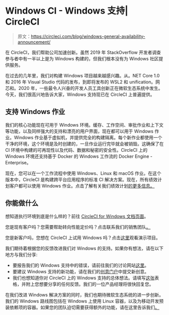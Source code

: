 # Windows CI - Windows 支持| CircleCI

> 原文：<https://circleci.com/blog/windows-general-availability-announcement/>

在 CircleCI，我们帮助公司加速创新。虽然 2019 年 StackOverflow 开发者调查参与者中有一半以上是为 Windows 构建的，但我们根本没有为 Windows 社区提供服务。

在过去的几年里，我们对构建 Windows 项目越来越感兴趣。从。NET Core 1.0 和 2016 年 Visual Studio 代码的发布，到即将发布的 WSL2 和 unification。网芯和。2020 年，一些最令人兴奋的开发人员工具创新正在微软生态系统中发生。今天，我们很高兴地告诉大家，Windows 支持现已在 CircleCI 上普遍提供。

## 支持 Windows 作业

我们的核心功能现在可用于 Windows 环境。缓存、工作空间、审批作业和上下文等功能，以及同样强大的支持和漂亮的用户界面，现在都可以用于 Windows 作业。Windows 作业基于虚拟机，并提供完全的构建隔离。每个新作业都使用一个干净的环境，这个环境是及时创建的，一旦作业运行完毕就会被销毁。这确保了在 CI 环境中构建的可再现性以及代码、数据和秘密的安全性。CircleCI 上的 Windows 环境还支持基于 Docker 的 Windows 工作流的 Docker Engine - Enterprise。

现在，您可以在一个工作流程中使用 Windows、Linux 和 macOS 作业。在这个版本中，CircleCI 是构建跨平台应用程序的标准 CI 解决方案。现在，所有绩效计划客户都可以使用 Windows 作业。点击了解有关我们绩效计划[的更多信息。](https://circleci.com/pricing/)

## 你能做什么

想知道执行环境到底是什么样的？前往 [CircleCI for Windows 文档页面](https://circleci.com/docs/hello-world-windows/)。

您是现有客户吗？您需要帮助转向性能定价吗？点击联系我们的销售团队[。](https://circleci.com/contact-us/)

您是新客户吗，您想在 CircleCI 上试用 Windows 吗？点击[这里](https://github.com/CircleCI-Public/circleci-demo-windows)观看演示项目。

我们期待着根据您的反馈改进我们对 Windows 的支持。如果你有想法，请在以下地方与我们分享:

*   要报告我们的 Windows 支持中的错误，请前往我们的讨论网站[这里](https://discuss.circleci.com/c/bug-reports)。
*   要建议 Windows 支持的新功能，请在我们的[创意门户](https://ideas.circleci.com/)中提交新创意。
*   我们也想知道你对 CircleCI 上的 Windows 支持的总体想法。请填写[这张](https://docs.google.com/forms/d/17pvPu4WbbjGtHoyoHs3Nw6L8DbhQPRvbKPhJxP_Y-Ek/viewform?edit_requested=true)表格，并附上您想要分享的任何反馈。我们的一位产品经理将很快回复您。

在我们改进 Windows 解决方案的同时，我们也期待微软生态系统的进一步创新。我们的 Windows 路线图包括在 Windows 上使用 Linux 容器，以及为移动开发预装依赖项的容器。如果您的团队迫切需要获得额外的功能，请在这里告诉我们[。](https://ideas.circleci.com/)